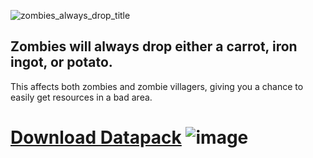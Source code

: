 ![zombies_always_drop_title](https://github.com/user-attachments/assets/86b90e03-813b-462d-9d85-feb52042adf4)
## Zombies will always drop either a carrot, iron ingot, or potato.

This affects both zombies and zombie villagers, giving you a chance to easily get resources in a bad area.

# [Download Datapack](https://github.com/HypeCrazed/Zombies-Always-Drop/releases/latest) ![image](https://github.com/user-attachments/assets/4126eb4b-b1b5-4ef7-a333-fbf6eaa85fe1)

